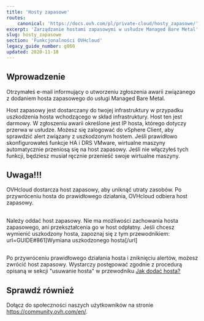 ```yaml
---
title: 'Hosty zapasowe'
routes:
    canonical: 'https://docs.ovh.com/pl/private-cloud/hosty_zapasowe/'
excerpt: 'Zarządzanie hostami zapasowymi w usłudze Managed Bare Metal'
slug: hosty_zapasowe
section: 'Funkcjonalności OVHcloud'
legacy_guide_number: g860
updated: 2020-11-18
---
```


## Wprowadzenie

Otrzymałeś e-mail informujący o utworzeniu zgłoszenia awarii związanego z dodaniem hosta zapasowego do usługi Managed Bare Metal.

Host zapasowy jest dostarczany do twojej infrastruktury w przypadku uszkodzenia hosta wchodzącego w skład infrastruktury. Host ten jest darmowy. W zgłoszeniu awarii określone jest IP hosta, którego dotyczy przerwa w usłudze. 
Możesz się zalogować do vSphere Client, aby sprawdzić alert związany z uszkodzonym hostem. 
Jeśli prawidłowo skonfigurowałeś funkcje HA i DRS VMware, wirtualne maszyny automatycznie przeniosą się na host zapasowy. 
Jeśli nie włączyłeś tych funkcji, będziesz musiał ręcznie przenieść swoje wirtualne maszyny.


## 

## Uwaga!!!
OVHcloud dostarcza host zapasowy, aby uniknąć utraty zasobów. Po przywróceniu hosta do prawidłowego działania, OVHcloud odbiera host zapasowy.


## 
Należy oddać host zapasowy. Nie ma możliwości zachowania hosta zapasowego, ani przekształcenia go w host odpłatny. Jeśli chcesz wymienić uszkodzony hosta, zapoznaj się z tym przewodnikiem: url=GUIDE#861]Wymiana uszkodzonego hosta[/url]


## 
Po przywróceniu prawidłowego działania hosta i zniknięciu alertów, możesz zwrócić host zapasowy. Wystarczy postępować zgodnie z procedurą opisaną w sekcji "usuwanie hosta" w przewodniku [Jak dodać hosta?]({legacy}605)


## Sprawdź również

Dołącz do społeczności naszych użytkowników na stronie <https://community.ovh.com/en/>.
